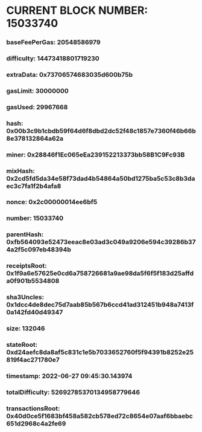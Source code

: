 # CURRENT BLOCK NUMBER: 15033740

### baseFeePerGas: 20548586979
### difficulty: 14473418801719230
### extraData: 0x73706574683035d600b75b
### gasLimit: 30000000
### gasUsed: 29967668
### hash: 0x00b3c9b1cbdb59f64d6f8dbd2dc52f48c1857e7360f46b66b8e378132864a62a
### miner: 0x28846f1Ec065eEa239152213373bb58B1C9Fc93B
### mixHash: 0x2cd5fd5da34e58f73dad4b54864a50bd1275ba5c53c8b3daec3c7fa1f2b4afa8
### nonce: 0x2c00000014ee6bf5
### number: 15033740
### parentHash: 0xfb564093e52473eeac8e03ad3c049a9206e594c39286b374a2f5c097eb48394b
### receiptsRoot: 0x1f9a6e57625e0cd6a758726681a9ae98da5f6f5f183d25affda0f901b5534808
### sha3Uncles: 0x1dcc4de8dec75d7aab85b567b6ccd41ad312451b948a7413f0a142fd40d49347
### size: 132046
### stateRoot: 0xd24aefc8da8af5c831c1e5b7033652760f5f94391b8252e25819f4ac271780e7
### timestamp: 2022-06-27 09:45:30.143974
### totalDifficulty: 52692785370134958779646
### transactionsRoot: 0x40d0ce5f1683bf458a582cb578ed72c8654e07aaf6bbaebc651d2968c4a2fe69
